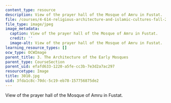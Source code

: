 ```yaml
---
content_type: resource
description: View of the prayer hall of the Mosque of Amru in Fustat.
file: /courses/4-614-religious-architecture-and-islamic-cultures-fall-2002/3fda1c8c70dc5c19eb78157756875de2_3010.jpg
file_type: image/jpeg
image_metadata:
  caption: View of the prayer hall of the Mosque of Amru in Fustat.
  credit: ''
  image-alt: View of the prayer hall of the Mosque of Amru in Fustat.
learning_resource_types: []
ocw_type: OCWImage
parent_title: 3. The Architecture of the Early Mosques
parent_type: CourseSection
parent_uid: efafd633-1220-a5fe-cc3b-7e3d2a7ac297
resourcetype: Image
title: 3010.jpg
uid: 3fda1c8c-70dc-5c19-eb78-157756875de2
---
```

View of the prayer hall of the Mosque of Amru in Fustat.

